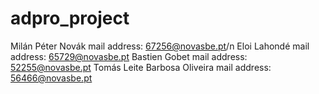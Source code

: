 # adpro_project

Milán Péter Novák mail address: 67256@novasbe.pt/n
Eloi Lahondé mail address: 65729@novasbe.pt
Bastien Gobet mail address: 52255@novasbe.pt
Tomás Leite Barbosa Oliveira mail address: 56466@novasbe.pt
